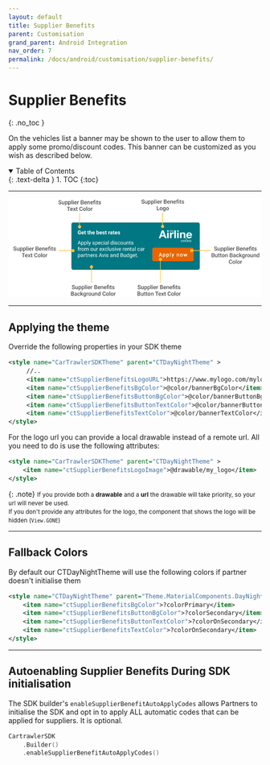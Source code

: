 ```yaml
---
layout: default
title: Supplier Benefits
parent: Customisation
grand_parent: Android Integration
nav_order: 7
permalink: /docs/android/customisation/supplier-benefits/
---
```


# Supplier Benefits
{: .no_toc }

On the vehicles list a banner may be shown to the user to allow them to apply some promo/discount
codes. This banner can be customized as you wish as described below.

<details open markdown="block">
  <summary>
    Table of Contents
  </summary>
  {: .text-delta }
1. TOC
{:toc}
</details>

---

![](/uploads/supplier_benefits_banner.png)

---

## Applying the theme

Override the following properties in your SDK theme
```xml
<style name="CarTrawlerSDKTheme" parent="CTDayNightTheme" >
     //..
     <item name="ctSupplierBenefitsLogoURL">https://www.mylogo.com/mylogo.png</item>
     <item name="ctSupplierBenefitsBgColor">@color/bannerBgColor</item>
     <item name="ctSupplierBenefitsButtonBgColor">@color/bannerButtonBgColor</item>
     <item name="ctSupplierBenefitsButtonTextColor">@color/bannerButtonTextColor</item>
     <item name="ctSupplierBenefitsTextColor">@color/bannerTextColor</item>
</style>
```   

For the logo url you can provide a local drawable instead of a remote url. All you need to do is
use the following attributes:

```xml
<style name="CarTrawlerSDKTheme" parent="CTDayNightTheme" >
    <item name="ctSupplierBenefitsLogoImage">@drawable/my_logo</item>
</style>
```

{: .note}
<small>If you provide both a <b>drawable</b> and a <b>url</b> the drawable will take priority, so your url will never be used.<br />
If you don't provide any attributes for the logo, the component that shows the logo will be hidden (`View.GONE`)</small>

---

## Fallback Colors

By default our CTDayNightTheme will use the following colors if partner doesn't initialise them

```xml
<style name="CTDayNightTheme" parent="Theme.MaterialComponents.DayNight.NoActionBar">
    <item name="ctSupplierBenefitsBgColor">?colorPrimary</item>
    <item name="ctSupplierBenefitsButtonBgColor">?colorSecondary</item>
    <item name="ctSupplierBenefitsButtonTextColor">?colorOnSecondary</item>
    <item name="ctSupplierBenefitsTextColor">?colorOnSecondary</item>
</style>
```

---

## Autoenabling Supplier Benefits During SDK initialisation

The SDK builder's `enableSupplierBenefitAutoApplyCodes` allows Partners to initialise the SDK and opt in to apply ALL automatic codes that can be applied for suppliers. It is optional. 

```kotlin
CartrawlerSDK
    .Builder()
    .enableSupplierBenefitAutoApplyCodes()
```